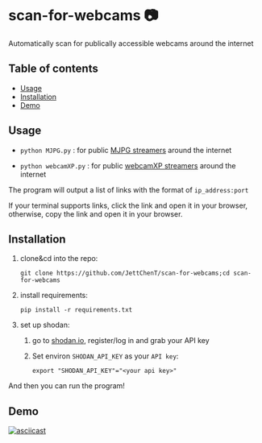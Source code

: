 # scan-for-webcams :camera:

Automatically scan for publically accessible webcams around the internet

## Table of contents

- [Usage](#Usage)
- [Installation](#Installation)
- [Demo](#Demo)

## Usage

* ` python MJPG.py ` : for public [MJPG streamers](https://github.com/jacksonliam/mjpg-streamer) around the internet

* ` python webcamXP.py ` : for public [webcamXP streamers](http://www.webcamxp.com/) around the internet

The program will output a list of links with the format of `ip_address:port`

If your terminal supports links, click the link and open it in your browser, otherwise, copy the link and open it in your browser.

## Installation

1. clone&cd into the repo:

   ` git clone https://github.com/JettChenT/scan-for-webcams;cd scan-for-webcams `

2. install requirements:

   `pip install -r requirements.txt`

3. set up shodan:

   1. go to [shodan.io](https://shodan.io), register/log in and grab your API key

   2. Set environ `SHODAN_API_KEY` as your `API key`:

      ` export "SHODAN_API_KEY"="<your api key>" `

And then you can run the program!

## Demo

[![asciicast](https://asciinema.org/a/349819.svg)](https://asciinema.org/a/349819)